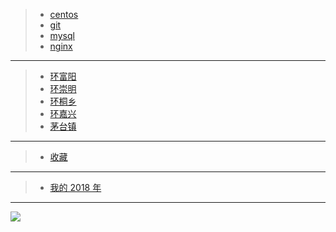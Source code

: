 > - [centos](#/note/middle/centos)
> - [git](#/note/middle/git)
> - [mysql](#/note/middle/mysql)
> - [nginx](#/note/middle/nginx)

---

> - [环富阳](#/bicycle/2018-09-16-fuyang)
> - [环崇明](#/bicycle/2018-09-24.chongming)
> - [环桐乡](#/bicycle/2018-11-09-tongxiang)
> - [环嘉兴](#/bicycle/2018-11-25-jiaxing)
> - [茅台镇](#/bicycle/maotai)

---

> - [收藏](#/book/like)

---

> - [我的 2018 年](#/note/me/我的2018年)

---

![](https://riverluooo.oss-cn-beijing.aliyuncs.com/img/20190716084403.png)
